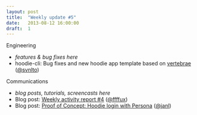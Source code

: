 ```yaml
---
layout: post
title:  "Weekly update #5"
date:   2013-08-12 16:00:00
draft:  1
---
```


Engineering

* _features & bug fixes here_
* hoodie-cli: Bug fixes and new hoodie app template based on [vertebrae](https://github.com/svnlto/backbone-hoodie) ([@svnlto](https://github.com/svnlto)) 

Communications

* _blog posts, tutorials, screencasts here_
* Blog post: [Weekly activity report #4](http://blog.hood.ie/2013/08/hoodie-weekly-activity-report-4/)  ([@ffffux](https://github.com/ffffux))
* Blog post: [Proof of Concept: Hoodie login with Persona](http://blog.hood.ie/2013/08/proof-of-concept-hoodie-login-with-persona/)  ([@janl](https://github.com/janl))
